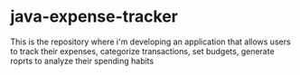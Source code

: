 # java-expense-tracker
This is the repository where i'm developing an application that allows users to track their expenses, categorize transactions, set budgets, generate roprts to analyze their spending habits
